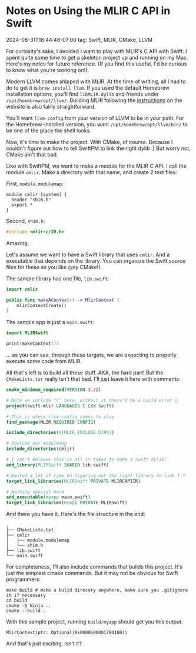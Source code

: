 # Notes on Using the MLIR C API in Swift
2024-08-31T18:44:48-07:00
tag: Swift, MLIR, CMake, LLVM

For curiosity's sake, I decided I want to play with MLIR's C API with Swift.
I spent quite some time to get a skeleton project up and running on my Mac.
Here's my notes for future reference. (If you find this useful, I'd be curious
to know what you're working on!).

Modern LLVM comes shipped with MLIR. At the time of writing, all I had to do to
get it is `brew install llvm`. If you used the default Homebrew installation
options, you'll find `libMLIR.dylib` and friends under
`/opt/homebrew/opt/llvm/`. Building MLIR following the
[instructions](https://mlir.llvm.org/getting_started/) on the website is also
fairly straightforward.

You'll want `llvm-config` from your version of LLVM to be in your path. For the
Homebrew-installed version, you want `/opt/homebrew/opt/llvm/bin/` to be one of
the place the shell looks.

Now, it's time to make the project. With CMake, of course. Because I couldn't
figure out how to tell SwiftPM to link the right dylib :) But worry not, CMake
ain't that bad.

Like with SwiftPM, we want to make a module for the MLIR C API. I call the module
`cmlir`. Make a directory with that name, and create 2 text files:

First, `module.modulemap`:

```
module cmlir [system] {
  header "shim.h"
  export *
}
```

Second, `shim.h`:
```c
#include <mlir-c/IR.h>
```

Amazing.

Let's assume we want to have a Swift library that uses `cmlir`. And a executable
that depends on the library. You can organize the Swift source files for these
as you like (yay CMake!).

The sample library has one file, `lib.swift`:

```swift
import cmlir

public func makeAContext() -> MlirContext {
    mlirContextCreate()
}
```

The sample app is just a `main.swift`:

```swift
import MLIRSwift

print(makeContext())
```

... as you can see, through these targets, we are expecting to properly execute
some code from MLIR.

All that's left is to build all these stuff. AKA, the hard part! But the
`CMakeLists.txt` really isn't that bad. I'll just leave it here with comments:

```cmake
cmake_minimum_required(VERSION 3.22)

# Note we include "C" here, without it there'd be a build error 🤷
project(swift-mlir LANGUAGES C CXX Swift)

# This is where llvm-config comes to play
find_package(MLIR REQUIRED CONFIG)

include_directories(${MLIR_INCLUDE_DIRS})

# Include our modulemap
include_directories(cmlir)

# I can't believe this is all it takes to make a Swift dylib!
add_library(MLIRSwift SHARED lib.swift)

# Wasted a lot of time on figuring out the right library to link T-T
target_link_libraries(MLIRSwift PRIVATE MLIRCAPIIR)

# Nothing special here
add_executable(myapp main.swift)
target_link_libraries(myapp PRIVATE MLIRSwift)
```

And there you have it. Here's the file structure in the end:

```
.
├── CMakeLists.txt
├── cmlir
│   ├── module.modulemap
│   └── shim.h
├── lib.swift
└── main.swift
```

For completeness, I'll also include commands that builds this project. It's just
the simplest cmake commands. But it may not be obvious for Swift programmers:

```
make build # make a bulid direcory anywhere, make sure you .gitignore it if necessary
cd build
cmake -G Ninja ..
cmake --build .
```

With this sample project, running `build/myapp` should get you this output:

```
MlirContext(ptr: Optional(0x0000600001784180))
```

And that's just exciting, isn't it?
